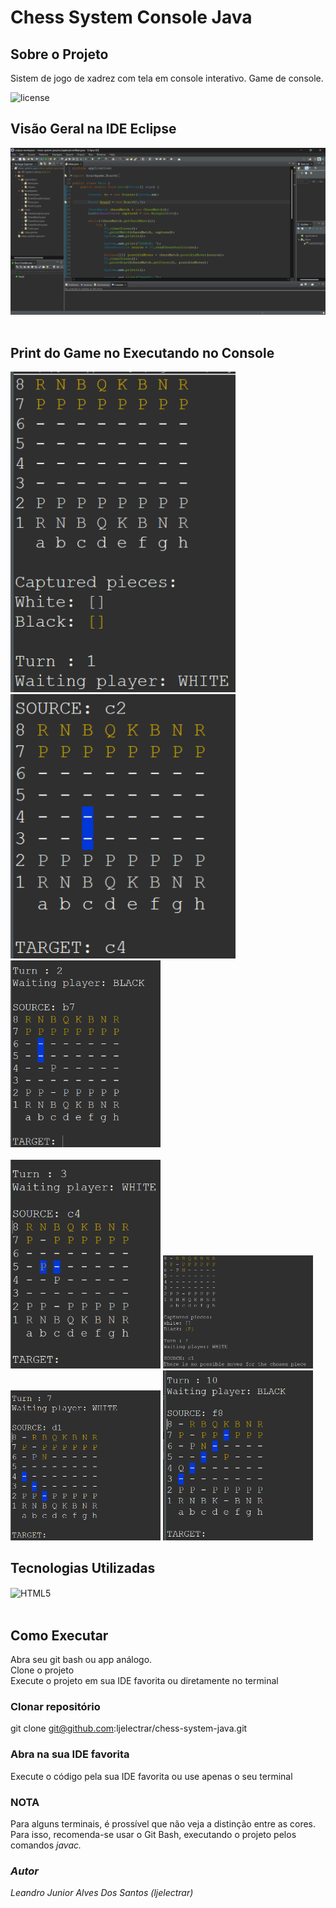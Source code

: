 # Chess System Console Java 

## Sobre o Projeto

Sistem de jogo de xadrez com tela em console interativo.
Game de console.

![license](https://img.shields.io/badge/MIT-LICENSE-740034)

## Visão Geral na IDE Eclipse
![Eclipse](https://github.com/ljelectrar/assets/blob/main/projects%20screenshots/project_04_0.png) <br/><br/>

## Print do Game no Executando no Console
<div>
  <img alt="print da tela" src="https://github.com/ljelectrar/assets/blob/main/projects%20screenshots/project_04_1.png" width="360"/>
  <img alt="print da tela" src="https://github.com/ljelectrar/assets/blob/main/projects%20screenshots/project_04_2.png" width="360"/>
  <img alt="print da tela" src="https://github.com/ljelectrar/assets/blob/main/projects%20screenshots/project_04_3.png" width="240"/><br/><br/>
  <img alt="print da tela" src="https://github.com/ljelectrar/assets/blob/main/projects%20screenshots/project_04_4.png" width="240"/>
  <img alt="print da tela" src="https://github.com/ljelectrar/assets/blob/main/projects%20screenshots/project_04_5.png" width="240"/>
  <img alt="print da tela" src="https://github.com/ljelectrar/assets/blob/main/projects%20screenshots/project_04_6.png" width="240"/>
  <img alt="print da tela" src="https://github.com/ljelectrar/assets/blob/main/projects%20screenshots/project_04_7.png" width="240"/>
</div>

## Tecnologias Utilizadas

<div>
  <img align="center" alt="HTML5" src="https://img.shields.io/badge/Java-ED8B00?style=for-the-badge&logo=openjdk&logoColor=white"/>
</div>
<br/>

## Como Executar

Abra seu git bash ou app análogo.<br/>
Clone o projeto<br/>
Execute o projeto em sua IDE favorita ou diretamente no terminal

### Clonar repositório
git clone git@github.com:ljelectrar/chess-system-java.git

### Abra na sua IDE favorita
Execute o código pela sua IDE favorita ou use apenas o seu terminal

### NOTA
Para alguns terminais, é prossível que não veja a distinção entre as cores. 
Para isso, recomenda-se usar o Git Bash, executando o projeto pelos comandos <i>javac<i/>. 

### Autor

Leandro Junior Alves Dos Santos (ljelectrar)
